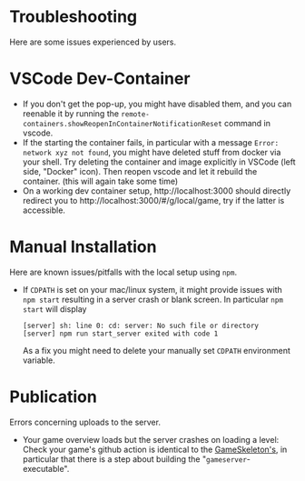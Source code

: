 # Troubleshooting

Here are some issues experienced by users.

# VSCode Dev-Container
* If you don't get the pop-up, you might have disabled them, and you can reenable it by
  running the `remote-containers.showReopenInContainerNotificationReset` command in vscode.
* If the starting the container fails, in particular with a message `Error: network xyz not found`,
  you might have deleted stuff from docker via your shell. Try deleting the container and image
  explicitly in VSCode (left side, "Docker" icon). Then reopen vscode and let it rebuild the
  container. (this will again take some time)
* On a working dev container setup, http://localhost:3000 should directly redirect you to http://localhost:3000/#/g/local/game, try if the latter is accessible.


# Manual Installation
Here are known issues/pitfalls with the local setup using `npm`.

* If `CDPATH` is set on your mac/linux system, it might provide issues with `npm start` resulting in a server crash or blank screen. In particular `npm start` will display
  ```
  [server] sh: line 0: cd: server: No such file or directory
  [server] npm run start_server exited with code 1
  ```
  As a fix you might need to delete your manually set `CDPATH` environment variable.

# Publication
Errors concerning uploads to the server.

* Your game overview loads but the server crashes on loading a level: Check your game's github action is identical to the [GameSkeleton's](https://github.com/hhu-adam/GameSkeleton/blob/main/.github/workflows/build.yml), in particular that there is a step about building the "`gameserver`-executable".
